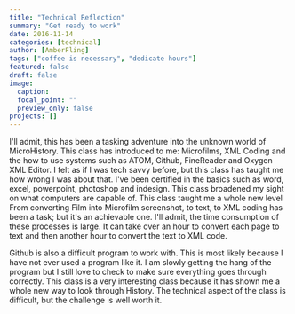 ```yaml
---
title: "Technical Reflection"
summary: "Get ready to work"
date: 2016-11-14
categories: [technical]
author: [AmberFling]
tags: ["coffee is necessary", "dedicate hours"]
featured: false
draft: false
image:
  caption:
  focal_point: ""
  preview_only: false
projects: []
---
```


I'll admit, this has been a tasking adventure into the unknown world of
MicroHistory. This class has introduced to me: Microfilms, XML Coding
and the how to use systems such as ATOM, Github, FineReader and Oxygen
XML Editor. I felt as if I was tech savvy before, but this class has
taught me how wrong I was about that. I've been certified in the basics
such as word, excel, powerpoint, photoshop and indesign. This class
broadened my sight on what computers are capable of. This class taught
me a whole new level From converting Film into Microfilm screenshot,
to text, to XML coding has been a task; but it's an achievable one. I'll
admit, the time consumption of these processes is large. It can take
over an hour to convert each page to text and then another hour to convert
the text to XML code.

Github is also a difficult program to work with. This is most likely
because I have not ever used a program like it. I am slowly getting the
hang of the program but I still love to check to make sure everything
goes through correctly. This class is a very interesting class because
it has shown me a whole new way to look through History. The technical
aspect of the class is difficult, but the challenge is well worth it.
